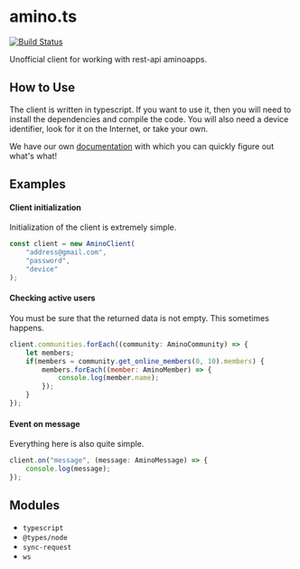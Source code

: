 # amino.ts
[![Build Status](https://travis-ci.org/osm1um/amino.ts.svg?branch=master)](https://travis-ci.org/osm1um/amino.ts.svg?branch=master)

Unofficial client for working with rest-api aminoapps.

## How to Use
The client is written in typescript. If you want to use it, then you will need to install the dependencies and compile the code. You will also need a device identifier, look for it on the Internet, or take your own.

We have our own [documentation](https://osm1um.github.io/amino.ts/) with which you can quickly figure out what's what!

## Examples
#### Client initialization
Initialization of the client is extremely simple.
```javascript
const client = new AminoClient(
    "address@gmail.com",
    "password",
    "device"
);
```

#### Checking active users
You must be sure that the returned data is not empty. This sometimes happens.
```javascript
client.communities.forEach((community: AminoCommunity) => {
    let members;
    if(members = community.get_online_members(0, 10).members) {
        members.forEach((member: AminoMember) => {
            console.log(member.name);
        });
    }
});
```

#### Event on message
Everything here is also quite simple.
```javascript
client.on("message", (message: AminoMessage) => {
    console.log(message);
});
```

## Modules
+ `typescript`
+ `@types/node`
+ `sync-request`
+ `ws`
